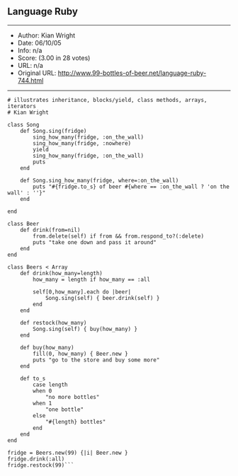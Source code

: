 
## Language Ruby ##
---
- Author: Kian Wright
- Date: 06/10/05
- Info: n/a
- Score:  (3.00 in 28 votes)
- URL: n/a
- Original URL: http://www.99-bottles-of-beer.net/language-ruby-744.html
---

```# 99 bottles of beer, in Ruby
# illustrates inheritance, blocks/yield, class methods, arrays, iterators
# Kian Wright

class Song
	def Song.sing(fridge)
		sing_how_many(fridge, :on_the_wall)
		sing_how_many(fridge, :nowhere)
		yield
		sing_how_many(fridge, :on_the_wall)
		puts
	end
	
	def Song.sing_how_many(fridge, where=:on_the_wall)
		puts "#{fridge.to_s} of beer #{where == :on_the_wall ? 'on the wall' : ''}"
	end

end

class Beer
	def drink(from=nil)
		from.delete(self) if from && from.respond_to?(:delete)
		puts "take one down and pass it around"
	end
end	
	
class Beers < Array
	def drink(how_many=length)
		how_many = length if how_many == :all
		
		self[0,how_many].each do |beer|
			Song.sing(self) { beer.drink(self) }
		end
	end

	def restock(how_many)
		Song.sing(self) { buy(how_many) }
	end
		
	def buy(how_many)
		fill(0, how_many) { Beer.new }
		puts "go to the store and buy some more"
	end
	
	def to_s
		case length
		when 0
			"no more bottles"
		when 1
			"one bottle"
		else
			"#{length} bottles"
		end
	end
end

fridge = Beers.new(99) {|i| Beer.new }
fridge.drink(:all)
fridge.restock(99)```
